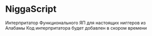 # NiggaScript
Интерпритатор Функционального ЯП для настоящих ниггеров из Алабамы
Код интерпритатора будет добавлен в скором времени
